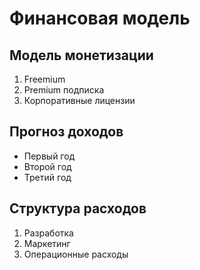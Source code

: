 # Финансовая модель

## Модель монетизации
1. Freemium
2. Premium подписка
3. Корпоративные лицензии

## Прогноз доходов
- Первый год
- Второй год
- Третий год

## Структура расходов
1. Разработка
2. Маркетинг
3. Операционные расходы 